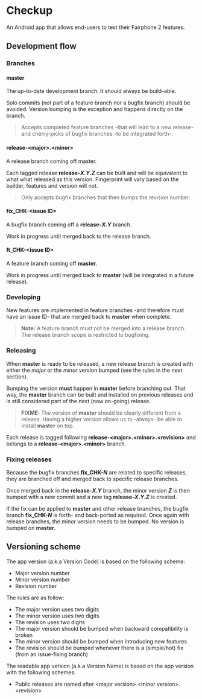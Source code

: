 # Checkup

An Android app that allows end-users to test their Fairphone 2 features.

## Development flow

### Branches

#### master

The up-to-date development branch.
It should always be build-able.

Solo commits (not part of a feature branch nor a bugfix branch) should be avoided.
Version bumping is the exception and happens directly on the branch.

> Accepts completed feature branches -that will lead to a new release- and cherry-picks of bugfix branches -to be integrated forth-.

#### release-\<major\>.\<minor\>

A release branch coming off master.

Each tagged release **release-_X_._Y_._Z_** can be built and will be equivalent to what what released as this version.
Fingerprint will vary based on the builder, features and version will not.

> Only accepts bugfix branches that then bumps the revision number.

#### fix_CHK-\<issue ID\>

A bugfix branch coming off a **release-_X_._Y_** branch.

Work in progress until merged back to the release branch.

#### ft_CHK-\<issue ID\>

A feature branch coming off **master**.

Work in progress until merged back to **master** (will be integrated in a future release).

### Developing

New features are implemented in feature branches -and therefore must have an issue ID- that are merged back to **master** when complete.

> **Note:**
A feature branch must not be merged into a release branch.
The release branch scope is restricted to bugfixing.

### Releasing

When **master** is ready to be released, a new release branch is created with either the _major_ or the _minor_ version bumped (see the rules in the next section).

Bumping the version **must** happen in **master** before branching out.
That way, the **master** branch can be built and installed on previous releases and is still considered part of the next (now on-going) release.

> **FIXME:**
The version of **master** should be clearly different from a release. Having a higher version allows us to -always- be able to install **master** on top.

Each release is tagged following **release-\<major\>.\<minor\>.\<revision\>** and belongs to a **release-\<major\>.\<minor\>** branch.

### Fixing releases

Because the bugfix branches **fix_CHK-_N_** are related to specific releases, they are branched off and merged back to specific release branches.

Once merged back in the **release-_X_._Y_** branch, the minor version **_Z_** is then bumped with a new commit and a new tag **release-_X_._Y_._Z_** is created.

If the fix can be applied to **master** and other release branches, the bugfix branch **fix_CHK-_N_** is forth- and back-ported as required.
Once again with release branches, the minor version needs to be bumped. No version is bumped on **master**.

## Versioning scheme

The app version (a.k.a Version Code) is based on the following scheme:

* Major version number
* Minor version number
* Revision number

The rules are as follow:

* The major version uses two digits
* The minor version uses two digits
* The revision uses two digits
* The major version should be bumped when backward compatibility is broken
* The minor version should be bumped when introducing new features
* The revision should be bumped whenever there is a (simple/hot) fix (from an issue-fixing branch)

The readable app version (a.k.a Version Name) is based on the app version with the following schemes:

* Public releases are named after \<major version\>.\<minor version\>.\<revision\>
